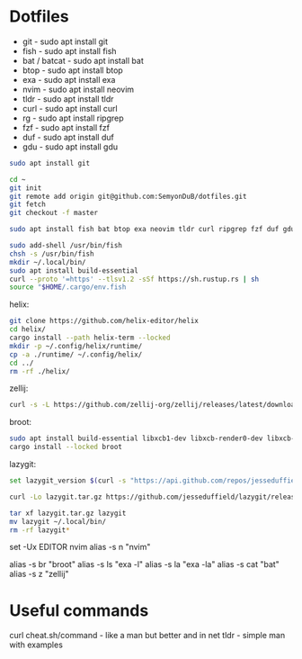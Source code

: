 # Dotfiles

- git - sudo apt install git
- fish - sudo apt install fish
- bat / batcat - sudo apt install bat
- btop - sudo apt install btop
- exa - sudo apt install exa
- nvim - sudo apt install neovim
- tldr - sudo apt install tldr
- curl - sudo apt install curl
- rg - sudo apt install ripgrep
- fzf - sudo apt install fzf
- duf - sudo apt install duf
- gdu - sudo apt install gdu

```sh
sudo apt install git

cd ~
git init
git remote add origin git@github.com:SemyonDuB/dotfiles.git
git fetch
git checkout -f master

sudo apt install fish bat btop exa neovim tldr curl ripgrep fzf duf gdu

sudo add-shell /usr/bin/fish
chsh -s /usr/bin/fish
mkdir ~/.local/bin/
sudo apt install build-essential
curl --proto '=https' --tlsv1.2 -sSf https://sh.rustup.rs | sh
source "$HOME/.cargo/env.fish
```

helix: 
```sh
git clone https://github.com/helix-editor/helix
cd helix/
cargo install --path helix-term --locked
mkdir -p ~/.config/helix/runtime/
cp -a ./runtime/ ~/.config/helix/
cd ../
rm -rf ./helix/
```

zellij:
```sh
curl -s -L https://github.com/zellij-org/zellij/releases/latest/download/zellij-x86_64-unknown-linux-musl.tar.gz | tar xvz -C ~/.local/bin/
```

broot: 
```bash
sudo apt install build-essential libxcb1-dev libxcb-render0-dev libxcb-shape0-dev libxcb-xfixes0-dev -y
cargo install --locked broot
```

lazygit:
```sh
set lazygit_version $(curl -s "https://api.github.com/repos/jesseduffield/lazygit/releases/latest" | rg -Po '"tag_name": *"v\K[^"]*')

curl -Lo lazygit.tar.gz https://github.com/jesseduffield/lazygit/releases/download/v"$lazygit_version"/lazygit_"$lazygit_version"_Linux_x86_64.tar.gz

tar xf lazygit.tar.gz lazygit
mv lazygit ~/.local/bin/
rm -rf lazygit*
```

set -Ux EDITOR nvim
alias -s n "nvim"

alias -s br "broot"
alias -s ls "exa -l"
alias -s la "exa -la"
alias -s cat "bat"
alias -s z "zellij"

# Useful commands

curl cheat.sh/command - like a man but better and in net
tldr - simple man with examples
